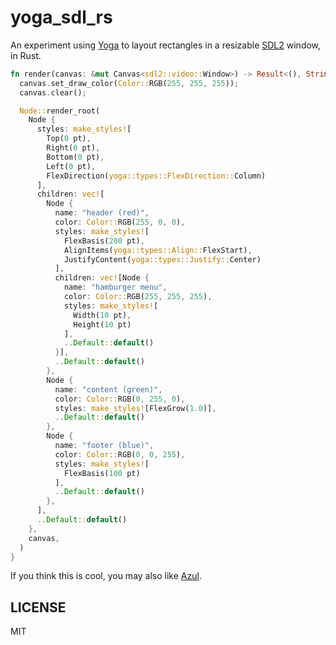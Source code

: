 # yoga_sdl_rs

An experiment using [Yoga](https://github.com/bschwind/yoga-rs) to layout rectangles in a resizable [SDL2](https://github.com/Rust-SDL2/rust-sdl2) window, in Rust.

```rs
fn render(canvas: &mut Canvas<sdl2::video::Window>) -> Result<(), String> {
  canvas.set_draw_color(Color::RGB(255, 255, 255));
  canvas.clear();

  Node::render_root(
    Node {
      styles: make_styles![
        Top(0 pt),
        Right(0 pt),
        Bottom(0 pt),
        Left(0 pt),
        FlexDirection(yoga::types::FlexDirection::Column)
      ],
      children: vec![
        Node {
          name: "header (red)",
          color: Color::RGB(255, 0, 0),
          styles: make_styles![
            FlexBasis(200 pt),
            AlignItems(yoga::types::Align::FlexStart),
            JustifyContent(yoga::types::Justify::Center)
          ],
          children: vec![Node {
            name: "hamburger menu",
            color: Color::RGB(255, 255, 255),
            styles: make_styles![
              Width(10 pt),
              Height(10 pt)
            ],
            ..Default::default()
          }],
          ..Default::default()
        },
        Node {
          name: "content (green)",
          color: Color::RGB(0, 255, 0),
          styles: make_styles![FlexGrow(1.0)],
          ..Default::default()
        },
        Node {
          name: "footer (blue)",
          color: Color::RGB(0, 0, 255),
          styles: make_styles![
            FlexBasis(100 pt)
          ],
          ..Default::default()
        },
      ],
      ..Default::default()
    },
    canvas,
  )
}
```

If you think this is cool, you may also like [Azul](https://azul.rs/).

## LICENSE

MIT
